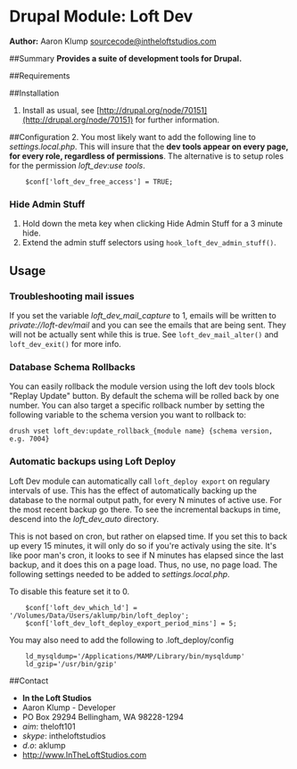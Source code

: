 # Drupal Module: Loft Dev
**Author:** Aaron Klump  <sourcecode@intheloftstudios.com>

##Summary
**Provides a suite of development tools for Drupal.**

##Requirements

##Installation
1. Install as usual, see [http://drupal.org/node/70151](http://drupal.org/node/70151) for further information.

##Configuration
2. You most likely want to add the following line to _settings.local.php_.  This will insure that the **dev tools appear on every page, for every role, regardless of permissions**.  The alternative is to setup roles for the permission _loft_dev:use tools_.

        $conf['loft_dev_free_access'] = TRUE;

### Hide Admin Stuff
1. Hold down the meta key when clicking Hide Admin Stuff for a 3 minute hide.
1. Extend the admin stuff selectors using `hook_loft_dev_admin_stuff()`.

## Usage

### Troubleshooting mail issues
If you set the variable _loft_dev_mail_capture_ to 1, emails will be written to _private://loft-dev/mail_ and you can see the emails that are being sent.  They will not be actually sent while this is true.  See `loft_dev_mail_alter()` and `loft_dev_exit()` for more info.

### Database Schema Rollbacks
You can easily rollback the module version using the loft dev tools block "Replay Update" button.  By default the schema will be rolled back by one number.  You can also target a specific rollback number by setting the following variable to the schema version you want to rollback to:

    drush vset loft_dev:update_rollback_{module name} {schema version, e.g. 7004}

### Automatic backups using Loft Deploy
Loft Dev module can automatically call `loft_deploy export` on regulary intervals of use.  This has the effect of automatically backing up the database to the normal output path, for every N minutes of active use.  For the most recent backup go there.  To see the incremental backups in time, descend into the _loft_dev_auto_ directory.

This is not based on cron, but rather on elapsed time.  If you set this to back up every 15 minutes, it will only do so if you're activaly using the site.  It's like poor man's cron, it looks to see if N minutes has elapsed since the last backup, and it does this on a page load.  Thus, no use, no page load.  The following settings needed to be added to _settings.local.php_.

To disable this feature set it to 0.
        
        $conf['loft_dev_which_ld'] = '/Volumes/Data/Users/aklump/bin/loft_deploy';
        $conf['loft_dev_loft_deploy_export_period_mins'] = 5;

You may also need to add the following to .loft_deploy/config

        ld_mysqldump='/Applications/MAMP/Library/bin/mysqldump'
        ld_gzip='/usr/bin/gzip'        
    


##Contact
* **In the Loft Studios**
* Aaron Klump - Developer
* PO Box 29294 Bellingham, WA 98228-1294
* _aim_: theloft101
* _skype_: intheloftstudios
* _d.o_: aklump
* <http://www.InTheLoftStudios.com>